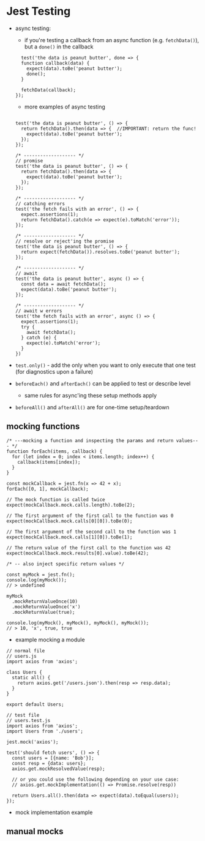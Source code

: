 # Jest Testing

- async testing:

  - if you're testing a callback from an async function (e.g. `fetchData()`), but a `done()` in the callback

  ```(javascript)
    test('the data is peanut butter', done => {
    function callback(data) {
      expect(data).toBe('peanut butter');
      done();
    }

    fetchData(callback);
  });
  ```

  - more examples of async testing

  ```(javascript)

  test('the data is peanut butter', () => {
    return fetchData().then(data => {  //IMPORTANT: return the func!
      expect(data).toBe('peanut butter');
    });
  });

  /* ------------------- */
  // promise
  test('the data is peanut butter', () => {
    return fetchData().then(data => {
      expect(data).toBe('peanut butter');
    });
  });

  /* ------------------- */
  // catching errors
  test('the fetch fails with an error', () => {
    expect.assertions(1);
    return fetchData().catch(e => expect(e).toMatch('error'));
  });

  /* ------------------- */
  // resolve or reject'ing the promise
  test('the data is peanut butter', () => {
    return expect(fetchData()).resolves.toBe('peanut butter');
  });

  /* ------------------- */
  // await
  test('the data is peanut butter', async () => {
    const data = await fetchData();
    expect(data).toBe('peanut butter');
  });

  /* ------------------- */
  // await w errors
  test('the fetch fails with an error', async () => {
    expect.assertions(1);
    try {
      await fetchData();
    } catch (e) {
      expect(e).toMatch('error');
    }
  })
  ```

- `test.only()` - add the only when you want to only execute that one test (for diagnostics upon a failure)
- `beforeEach()` and `afterEach()` can be applied to test or describe level
  - same rules for async'ing these setup methods apply
- `beforeAll()` and `afterAll()` are for one-time setup/teardown

## mocking functions

```(javascript)
/* ---mocking a function and inspecting the params and return values--- */
function forEach(items, callback) {
  for (let index = 0; index < items.length; index++) {
    callback(items[index]);
  }
}

const mockCallback = jest.fn(x => 42 + x);
forEach([0, 1], mockCallback);

// The mock function is called twice
expect(mockCallback.mock.calls.length).toBe(2);

// The first argument of the first call to the function was 0
expect(mockCallback.mock.calls[0][0]).toBe(0);

// The first argument of the second call to the function was 1
expect(mockCallback.mock.calls[1][0]).toBe(1);

// The return value of the first call to the function was 42
expect(mockCallback.mock.results[0].value).toBe(42);

/* -- also inject specific return values */

const myMock = jest.fn();
console.log(myMock());
// > undefined

myMock
  .mockReturnValueOnce(10)
  .mockReturnValueOnce('x')
  .mockReturnValue(true);

console.log(myMock(), myMock(), myMock(), myMock());
// > 10, 'x', true, true
```

- example mocking a module

```(javascript)
// normal file
// users.js
import axios from 'axios';

class Users {
  static all() {
    return axios.get('/users.json').then(resp => resp.data);
  }
}

export default Users;

// test file
// users.test.js
import axios from 'axios';
import Users from './users';

jest.mock('axios');

test('should fetch users', () => {
  const users = [{name: 'Bob'}];
  const resp = {data: users};
  axios.get.mockResolvedValue(resp);

  // or you could use the following depending on your use case:
  // axios.get.mockImplementation(() => Promise.resolve(resp))

  return Users.all().then(data => expect(data).toEqual(users));
});
```

- mock implementation example

## manual mocks
